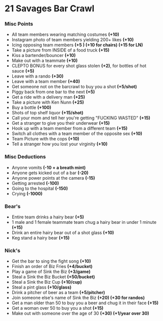 # 21 Savages Bar Crawl

### Misc Points
- All team members wearing matching costumes  **(+10)**
- Instagram photo of team members yielding 200+ likes **(+10)**
- Icing opposing team members **(+5 ) (+10 for chairs) (+15 for LN)**
- Take a picture from INSIDE of  a food truck **(+15)**
- Kiss a bartender/bouncer **(+10)**
- Make out with a teammate **(+10)**
- CLEPTO BONUS for every shot glass stolen **(+2)**, for bottles of hot sauce **(+5)**
- Leave with a rando **(+30)**
- Leave with a team member **(+40)**
- Get someone not on the barcrawl to buy you a shot **(+5/shot)**
- Piggy back from one bar to the next **(+5)**
- Get a ride with a delivery man **(+25)**
- Take a picture with Ken Nunn **(+25)**
- Buy a bottle **(+100)**
- Shots of top shelf liquor **(+15/shot)**
- Call your mom and tell her you're getting "FUCKING WASTED" **(+15)**
- Get a stranger to give you their underwear **(+15)**
- Hook up with a team member from a different team **(+15)**
- Switch all clothes with a team member of the opposite sex **(+10)**
- Team Picture with the cops **(+10)**
- Tell a stranger how you lost your virginity **(+10)**

### Misc Deductions
- Anyone vomits **(-10 + a breath mint)**
- Anyone gets kicked out of a bar **(-20)**
- Anyone power points at the camera **(-15)**
- Getting arrested **(-100)**
- Going to the hospital **(-150)**
- Crying **(-1000)**

### Bear's
- Entire team drinks a hairy bear **(+5)**
- 1 male and 1 female teammate team chug a hairy bear in under 1 minute **(+15)**
- Drink an entire hairy bear out of a shot glass **(+10)**
- Keg stand a hairy bear **(+15)**

### Nick's
- Get the bar to sing the fight song **(+10)**
- Finish an order of Biz Fries **(+4/bucket)**
- Play a game of Sink the Biz **(+3/game)**
- Steal a Sink the Biz Bucket **(+50/bucket)**
- Steal a Sink the Biz Cup **(+10/cup)**
- Steal a pint glass **(+10/glass)**
- Drink a pitcher of beer as a team **(+5/pitcher)**
- Join someone else's name of Sink the Biz **(+20) (+30 for randos)**
- Get a man older than 50 to buy you a beer and chug it in their face **(+15)**
- Get a woman over 50 to buy you a shot **(+15)**
- Make out with someone over the age of 30 **(+30) (+1/year over 30)**